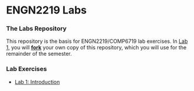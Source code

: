 # ENGN2219 Labs

### The Labs Repository

This repository is the basis for ENGN2219/COMP6719 lab exercises.
In [Lab 1](./lab1), you will [**fork**](http://docs.gitlab.com/ee/gitlab-basics/fork-project.html) your own copy of this repository, which you will use for the remainder of the semester.

### Lab Exercises

* [Lab 1: Introduction](./lab1)

